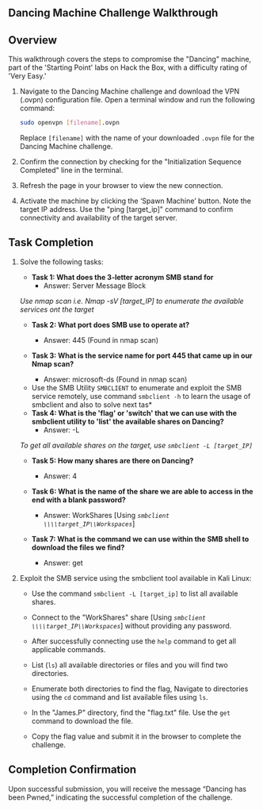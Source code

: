 ## Dancing Machine Challenge Walkthrough

## Overview

This walkthrough covers the steps to compromise the "Dancing" machine, part of the 'Starting Point' labs on Hack the Box, with a difficulty rating of 'Very Easy.'

1. Navigate to the Dancing Machine challenge and download the VPN (.ovpn) configuration file. Open a terminal window and run the following command:

    ```bash
    sudo openvpn [filename].ovpn
    ```

    Replace `[filename]` with the name of your downloaded `.ovpn` file for the Dancing Machine challenge.

2. Confirm the connection by checking for the "Initialization Sequence Completed" line in the terminal.

3. Refresh the page in your browser to view the new connection.

4. Activate the machine by clicking the ‘Spawn Machine’ button. Note the target IP address. Use the "ping [target_ip]" command to confirm connectivity and availability of the target server.

## Task Completion

1. Solve the following tasks:

    - **Task 1: What does the 3-letter acronym SMB stand for**
      - Answer: Server Message Block
     
   *Use nmap scan i.e. Nmap -sV [target_IP] to enumerate the available services ont the target*

    - **Task 2: What port does SMB use to operate at?**
      - Answer: 445 (Found in nmap scan)

    - **Task 3: What is the service name for port 445 that came up in our Nmap scan?**
      - Answer: microsoft-ds (Found in nmap scan)
     
   * Use the SMB Utility `SMBCLIENT` to enumerate and exploit the SMB service remotely, use command `smbclient -h` to learn the usage of smbclient and also to solve next tas*

    - **Task 4: What is the 'flag' or 'switch' that we can use with the smbclient utility to 'list' the available shares on Dancing?**
      - Answer: -L
     
   *To get all available shares on the target, use `smbclient -L [target_IP]`*

    - **Task 5: How many shares are there on Dancing?**
      - Answer: 4

    - **Task 6: What is the name of the share we are able to access in the end with a blank password?**
      - Answer: WorkShares [Using *`smbclient \\\\target_IP\\Workspaces`*]

    - **Task 7: What is the command we can use within the SMB shell to download the files we find?**
      - Answer: get

2. Exploit the SMB service using the smbclient tool available in Kali Linux:

    - Use the command `smbclient -L [target_ip]` to list all available shares.

    - Connect to the "WorkShares" share [Using *`smbclient \\\\target_IP\\Workspaces`*] without providing any password.

    - After successfully connecting use the `help` command to get all applicable commands.
  
    - List (`ls`) all available directories or files and you will find two directories.

    - Enumerate both directories to find the flag, Navigate to directories using the `cd` command and list available files using `ls`.

    - In the "James.P" directory, find the "flag.txt" file. Use the `get` command to download the file.
    - Copy the flag value and submit it in the browser to complete the challenge.

## Completion Confirmation

Upon successful submission, you will receive the message “Dancing has been Pwned,” indicating the successful completion of the challenge.

